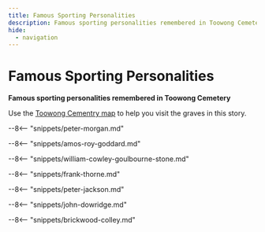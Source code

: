 ```yaml
---
title: Famous Sporting Personalities 
description: Famous sporting personalities remembered in Toowong Cemetery
hide:
  - navigation
---
```


# Famous Sporting Personalities  

**Famous sporting personalities remembered in Toowong Cemetery**

Use the [Toowong Cementry map](../index.md#toowong-cemetery-map) to help you visit the graves in this story.

--8<-- "snippets/peter-morgan.md"

--8<-- "snippets/amos-roy-goddard.md"

--8<-- "snippets/william-cowley-goulbourne-stone.md"

--8<-- "snippets/frank-thorne.md"

--8<-- "snippets/peter-jackson.md"

--8<-- "snippets/john-dowridge.md"

--8<-- "snippets/brickwood-colley.md"


<!--
<div class="noprint" markdown="1">
## Brochure

**[Download this walk](../assets/guides/sporting-personalities.pdf)** - designed to be printed and folded in half to make an A5 brochure.

</div>
-->
